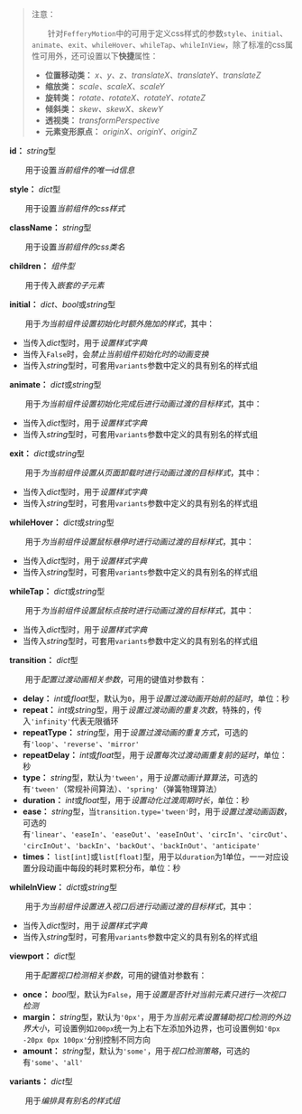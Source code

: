 > 注意：
>
> 　　针对`FefferyMotion`中的可用于定义css样式的参数`style`、`initial`、`animate`、`exit`、`whileHover`、`whileTap`、`whileInView`，除了标准的css属性可用外，还可设置以下**快捷**属性：
>
> - **位置移动类：** *x、y、z、translateX、translateY、translateZ*
> - **缩放类：** *scale、scaleX、scaleY*
> - **旋转类：** *rotate、rotateX、rotateY、rotateZ*
> - **倾斜类：** *skew、skewX、skewY*
> - **透视类：** *transformPerspective*
> - **元素变形原点：** *originX、originY、originZ*

**id：** *string*型

　　用于设置*当前组件的唯一id信息*

**style：** *dict*型

　　用于设置*当前组件的css样式*

**className：** *string*型

　　用于设置*当前组件的css类名*

**children：** *组件型*

　　用于传入*嵌套的子元素*

**initial：** *dict*、*bool*或*string*型

　　用于*为当前组件设置初始化时额外施加的样式*，其中：

- 当传入*dict*型时，用于*设置样式字典*
- 当传入`False`时，会*禁止当前组件初始化时的动画变换*
- 当传入*string*型时，可套用`variants`参数中定义的具有别名的样式组

**animate：** *dict*或*string*型

　　用于*为当前组件设置初始化完成后进行动画过渡的目标样式*，其中：

- 当传入*dict*型时，用于*设置样式字典*
- 当传入*string*型时，可套用`variants`参数中定义的具有别名的样式组

**exit：** *dict*或*string*型

　　用于*为当前组件设置从页面卸载时进行动画过渡的目标样式*，其中：

- 当传入*dict*型时，用于*设置样式字典*
- 当传入*string*型时，可套用`variants`参数中定义的具有别名的样式组

**whileHover：** *dict*或*string*型

　　用于*为当前组件设置鼠标悬停时进行动画过渡的目标样式*，其中：

- 当传入*dict*型时，用于*设置样式字典*
- 当传入*string*型时，可套用`variants`参数中定义的具有别名的样式组

**whileTap：** *dict*或*string*型

　　用于*为当前组件设置鼠标点按时进行动画过渡的目标样式*，其中：

- 当传入*dict*型时，用于*设置样式字典*
- 当传入*string*型时，可套用`variants`参数中定义的具有别名的样式组

**transition：** *dict*型

　　用于*配置过渡动画相关参数*，可用的键值对参数有：

- **delay：** *int*或*float*型，默认为`0`，用于*设置过渡动画开始前的延时*，单位：秒
- **repeat：** *int*或*string*型，用于*设置过渡动画的重复次数*，特殊的，传入`'infinity'`代表无限循环
- **repeatType：** *string*型，用于*设置过渡动画的重复方式*，可选的有`'loop'`、`'reverse'`、`'mirror'`
- **repeatDelay：** *int*或*float*型，用于*设置每次过渡动画重复前的延时*，单位：秒
- **type：** *string*型，默认为`'tween'`，用于*设置动画计算算法*，可选的有`'tween'`（常规补间算法）、`'spring'`（弹簧物理算法）
- **duration：** *int*或*float*型，用于*设置动化过渡周期时长*，单位：秒
- **ease：** *string*型，当`transition.type='tween'`时，用于*设置过渡动画函数*，可选的有`'linear'`、`'easeIn'`、`'easeOut'`、`'easeInOut'`、`'circIn'`、`'circOut'`、`'circInOut'`、`'backIn'`、`'backOut'`、`'backInOut'`、`'anticipate'`
- **times：** `list[int]`或`list[float]`型，用于以`duration`为1单位，一一对应设置分段动画中每段的耗时累积分布，单位：秒

**whileInView：** *dict*或*string*型

　　用于*为当前组件设置进入视口后进行动画过渡的目标样式*，其中：

- 当传入*dict*型时，用于*设置样式字典*
- 当传入*string*型时，可套用`variants`参数中定义的具有别名的样式组

**viewport：** *dict*型

　　用于*配置视口检测相关参数*，可用的键值对参数有：

- **once：** *bool*型，默认为`False`，用于*设置是否针对当前元素只进行一次视口检测*
- **margin：** *string*型，默认为`'0px'`，用于*为当前元素设置辅助视口检测的外边界大小*，可设置例如`200px`统一为上右下左添加外边界，也可设置例如`'0px -20px 0px 100px'`分别控制不同方向
- **amount：** *string*型，默认为`'some'`，用于*视口检测策略*，可选的有`'some'`、`'all'`

**variants：** *dict*型

　　用于*编排具有别名的样式组*